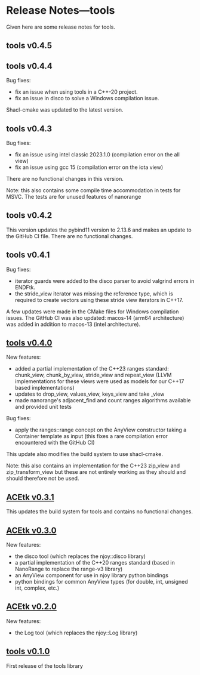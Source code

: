 # Release Notes&mdash;tools
Given here are some release notes for tools.

## tools v0.4.5

## tools v0.4.4
Bug fixes:
  - fix an issue when using tools in a C++-20 project.
  - fix an issue in disco to solve a Windows compilation issue.

Shacl-cmake was updated to the latest version.

## tools v0.4.3
Bug fixes:
  - fix an issue using intel classic 2023.1.0 (compilation error on the all view)
  - fix an issue using gcc 15 (compilation error on the iota view)

There are no functional changes in this version.

Note: this also contains some compile time accommodation in tests for MSVC. The tests are for unused features of nanorange

## tools v0.4.2
This version updates the pybind11 version to 2.13.6 and makes an update to the GitHub CI file. There are no functional changes.

## tools v0.4.1
Bug fixes:
  - iterator guards were added to the disco parser to avoid valgrind errors in ENDFtk.
  - the stride_view iterator was missing the reference type, which is required to create vectors using these stride view iterators in C++17.

A few updates were made in the CMake files for Windows compilation issues. The GitHub CI was also updated: macos-14 (arm64 architecture) was added in addition to macos-13 (intel architecture).

## [tools v0.4.0](https://github.com/njoy/tools/pull/44)
New features:
  - added a partial implementation of the C++23 ranges standard: chunk_view, chunk_by_view, stride_view and repeat_view (LLVM implementations for these views were used as models for our C++17 based implementations)
  - updates to drop_view, values_view, keys_view and take _view
  - made nanorange's adjacent_find and count ranges algorithms available and provided unit tests

Bug fixes:
  - apply the ranges::range concept on the AnyView constructor taking a Container template as input (this fixes a rare compilation error encountered with the GitHub CI)

This update also modifies the build system to use shacl-cmake.

Note: this also contains an implementation for the C++23 zip_view and zip_transform_view but these are not entirely working as they should and should therefore not be used.

## [ACEtk v0.3.1](https://github.com/njoy/tools/pull/41)
This updates the build system for tools and contains no functional changes.

## [ACEtk v0.3.0](https://github.com/njoy/tools/pull/23)
New features:
  - the disco tool (which replaces the njoy::disco library)
  - a partial implementation of the C++20 ranges standard (based in NanoRange to replace the range-v3 library)
  - an AnyView component for use in njoy library python bindings
  - python bindings for common AnyView types (for double, int, unsigned int, complex, etc.)

## [ACEtk v0.2.0](https://github.com/njoy/tools/pull/4)
New features:
  - the Log tool (which replaces the njoy::Log library)

## [tools v0.1.0](https://github.com/njoy/tools/pull/1)
First release of the tools library
